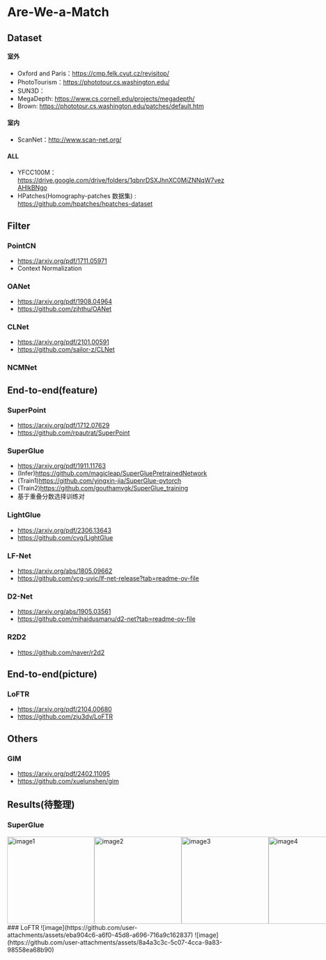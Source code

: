# Are-We-a-Match
## Dataset
#### 室外
- Oxford and Paris：https://cmp.felk.cvut.cz/revisitop/
- PhotoTourism：https://phototour.cs.washington.edu/
- SUN3D：
- MegaDepth: https://www.cs.cornell.edu/projects/megadepth/
- Brown: https://phototour.cs.washington.edu/patches/default.htm
#### 室内
- ScanNet：http://www.scan-net.org/
#### ALL
- YFCC100M：https://drive.google.com/drive/folders/1qbnrDSXJhnXC0MiZNNqW7vezAHlkBNgo
- HPatches(Homography-patches 数据集) : https://github.com/hpatches/hpatches-dataset
## Filter
### PointCN
- https://arxiv.org/pdf/1711.05971
- Context Normalization
### OANet
- https://arxiv.org/pdf/1908.04964
- https://github.com/zjhthu/OANet
### CLNet
- https://arxiv.org/pdf/2101.00591
- https://github.com/sailor-z/CLNet
### NCMNet


## End-to-end(feature)
### SuperPoint
- https://arxiv.org/pdf/1712.07629
- https://github.com/rpautrat/SuperPoint
### SuperGlue
- https://arxiv.org/pdf/1911.11763
- (Infer)https://github.com/magicleap/SuperGluePretrainedNetwork
- (Train1)https://github.com/yingxin-jia/SuperGlue-pytorch
- (Train2)https://github.com/gouthamvgk/SuperGlue_training
- 基于重叠分数选择训练对
### LightGlue
- https://arxiv.org/pdf/2306.13643
- https://github.com/cvg/LightGlue
### LF-Net
- https://arxiv.org/abs/1805.09662
- https://github.com/vcg-uvic/lf-net-release?tab=readme-ov-file
### D2-Net
- https://arxiv.org/abs/1905.03561
- https://github.com/mihaidusmanu/d2-net?tab=readme-ov-file
### R2D2
- https://github.com/naver/r2d2
## End-to-end(picture)
### LoFTR
- https://arxiv.org/pdf/2104.00680
- https://github.com/zju3dv/LoFTR
## Others
### GIM
- https://arxiv.org/pdf/2402.11095
- https://github.com/xuelunshen/gim
## Results(待整理)
### SuperGlue
<div style="display: flex; justify-content: space-between; align-items: center;">
  <img src="https://github.com/user-attachments/assets/705afc0b-b3c7-4758-907e-4360f1a47d9a" alt="image1" style="height: 200px; width: auto;">
  <img src="https://github.com/user-attachments/assets/765bffb6-9892-40d8-8d6c-cdcdb4a1722a" alt="image2" style="height: 200px; width: auto;">
  <img src="https://github.com/user-attachments/assets/755e13d2-0fe9-4990-9ddd-f8233c01fd87" alt="image3" style="height: 200px; width: auto;">
  <img src="https://github.com/user-attachments/assets/cd2a8880-2927-44c0-90a2-782b7101e166" alt="image4" style="height: 200px; width: auto;">
</div>
### LoFTR
![image](https://github.com/user-attachments/assets/eba904c6-a6f0-45d8-a696-716a9c162837)
![image](https://github.com/user-attachments/assets/8a4a3c3c-5c07-4cca-9a83-98558ea68b90)






